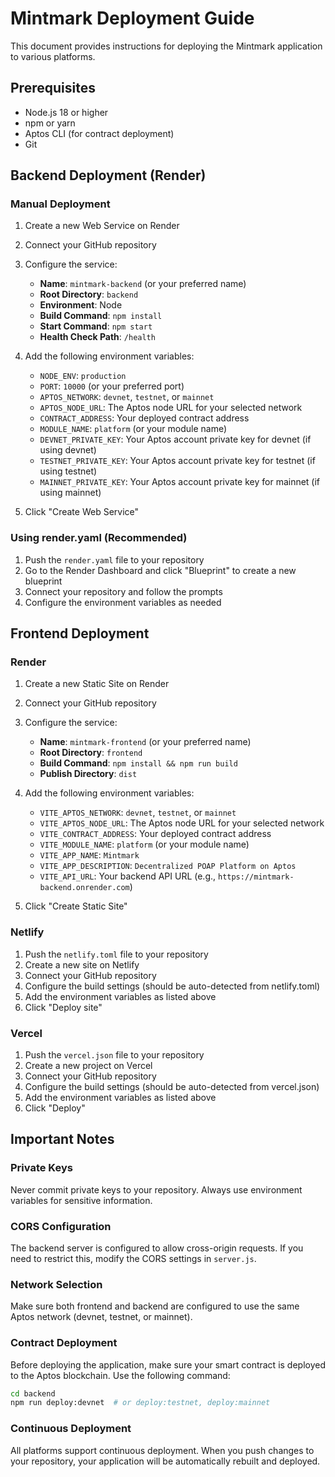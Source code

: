 # Mintmark Deployment Guide

This document provides instructions for deploying the Mintmark application to various platforms.

## Prerequisites

- Node.js 18 or higher
- npm or yarn
- Aptos CLI (for contract deployment)
- Git

## Backend Deployment (Render)

### Manual Deployment

1. Create a new Web Service on Render
2. Connect your GitHub repository
3. Configure the service:
   - **Name**: `mintmark-backend` (or your preferred name)
   - **Root Directory**: `backend`
   - **Environment**: Node
   - **Build Command**: `npm install`
   - **Start Command**: `npm start`
   - **Health Check Path**: `/health`

4. Add the following environment variables:
   - `NODE_ENV`: `production`
   - `PORT`: `10000` (or your preferred port)
   - `APTOS_NETWORK`: `devnet`, `testnet`, or `mainnet`
   - `APTOS_NODE_URL`: The Aptos node URL for your selected network
   - `CONTRACT_ADDRESS`: Your deployed contract address
   - `MODULE_NAME`: `platform` (or your module name)
   - `DEVNET_PRIVATE_KEY`: Your Aptos account private key for devnet (if using devnet)
   - `TESTNET_PRIVATE_KEY`: Your Aptos account private key for testnet (if using testnet)
   - `MAINNET_PRIVATE_KEY`: Your Aptos account private key for mainnet (if using mainnet)

5. Click "Create Web Service"

### Using render.yaml (Recommended)

1. Push the `render.yaml` file to your repository
2. Go to the Render Dashboard and click "Blueprint" to create a new blueprint
3. Connect your repository and follow the prompts
4. Configure the environment variables as needed

## Frontend Deployment

### Render

1. Create a new Static Site on Render
2. Connect your GitHub repository
3. Configure the service:
   - **Name**: `mintmark-frontend` (or your preferred name)
   - **Root Directory**: `frontend`
   - **Build Command**: `npm install && npm run build`
   - **Publish Directory**: `dist`

4. Add the following environment variables:
   - `VITE_APTOS_NETWORK`: `devnet`, `testnet`, or `mainnet`
   - `VITE_APTOS_NODE_URL`: The Aptos node URL for your selected network
   - `VITE_CONTRACT_ADDRESS`: Your deployed contract address
   - `VITE_MODULE_NAME`: `platform` (or your module name)
   - `VITE_APP_NAME`: `Mintmark`
   - `VITE_APP_DESCRIPTION`: `Decentralized POAP Platform on Aptos`
   - `VITE_API_URL`: Your backend API URL (e.g., `https://mintmark-backend.onrender.com`)

5. Click "Create Static Site"

### Netlify

1. Push the `netlify.toml` file to your repository
2. Create a new site on Netlify
3. Connect your GitHub repository
4. Configure the build settings (should be auto-detected from netlify.toml)
5. Add the environment variables as listed above
6. Click "Deploy site"

### Vercel

1. Push the `vercel.json` file to your repository
2. Create a new project on Vercel
3. Connect your GitHub repository
4. Configure the build settings (should be auto-detected from vercel.json)
5. Add the environment variables as listed above
6. Click "Deploy"

## Important Notes

### Private Keys

Never commit private keys to your repository. Always use environment variables for sensitive information.

### CORS Configuration

The backend server is configured to allow cross-origin requests. If you need to restrict this, modify the CORS settings in `server.js`.

### Network Selection

Make sure both frontend and backend are configured to use the same Aptos network (devnet, testnet, or mainnet).

### Contract Deployment

Before deploying the application, make sure your smart contract is deployed to the Aptos blockchain. Use the following command:

```bash
cd backend
npm run deploy:devnet  # or deploy:testnet, deploy:mainnet
```

### Continuous Deployment

All platforms support continuous deployment. When you push changes to your repository, your application will be automatically rebuilt and deployed.